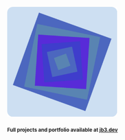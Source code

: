 <a href="https://github.com/jb3/fractal"><img width="256px" src="fractal-20251101-211820.png"/></a>

<sub>**Full projects and portfolio available at [jb3.dev](https://jb3.dev/)**</sub>
